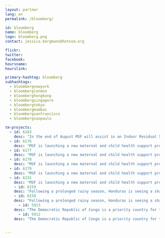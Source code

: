 ```yaml
---
layout: partner
lang: en
permalink: /bloomberg/

id: bloomberg
name: bloomberg
logo: bloomberg.png
contact: jessica.bergmann@hotosm.org

flickr: 
twitter: 
facebook: 
hoursname:
hourslink:

primary-hashtag: bloomberg
subhashtags:
  - bloombergnewyork
  - bloomberglondon
  - bloomberghongkong
  - bloombergsingapore
  - bloombergtokyo
  - bloombergmumbai
  - bloombergsanfrancisco 
  - bloombergsaopaulo

tm-projects:
  - id: 6163
    desc: "In the end of August MSF will assist in an Indoor Residual Spraying (IRS) campaign in the south of the Ruyingi Province – Health District of Kinyinya in Burundi. During this campaign insecticides will be applied on the inside of dwellings where malaria infected mosquitos rest. As a result the number of mosquitos will go down, which prevents the transition of Malaria. You are requested to digitize all buildings for this mapping project. The buildings you map will be the denominator for the IRS campaign. The data thus needs to be the most accurate as possible! Please map every building that you can see very carefully."
  - id: 6176
    desc: "MSF is launching a new maternal and child health support program in the health district of Moissala in Chad. The first activity will be a community survey to appreciate more in detail the health conditions of women and children. The mapping will help MSF to have an overview of all households (represented by roofs) and draw a sample of the population to carry out the survey. The data will also help in better programming health activities."
  - id: 6177
    desc: "MSF is launching a new maternal and child health support program in the health district of Moissala in Chad. The first activity will be a community survey to appreciate more in detail the health conditions of women and children. The mapping will help MSF to have an overview of all households (represented by roofs) and draw a sample of the population to carry out the survey. The data will also help in better programming health activities."
  - id: 6178
    desc: "MSF is launching a new maternal and child health support program in the health district of Moissala in Chad. The first activity will be a community survey to appreciate more in detail the health conditions of women and children. The mapping will help MSF to have an overview of all households (represented by roofs) and draw a sample of the population to carry out the survey. The data will also help in better programming health activities."
  - id: 6179
    desc: "MSF is launching a new maternal and child health support program in the health district of Moissala in Chad. The first activity will be a community survey to appreciate more in detail the health conditions of women and children. The mapping will help MSF to have an overview of all households (represented by roofs) and draw a sample of the population to carry out the survey. The data will also help in better programming health activities."
  - id: 6231
    desc: "MSF is launching a new maternal and child health support program in the health district of Moissala in Chad. The first activity will be a community survey to appreciate more in detail the health conditions of women and children. The mapping will help MSF to have an overview of all households (represented by roofs) and draw a sample of the population to carry out the survey. The data will also help in better programming health activities."
    - id: 6159
    desc: "Following a prolonged rainy season, Honduras is seeing a sharp increase in cases of dengue fever, with children particularly affected. To help bring the epidemic under control MSF is supporting community prevention efforts in one of the most affected regions as well as pediatric care at the Mario Catarino Rivas Hospital in San Pedro Sula, the second largest city in the country."
    - id: 6158
    desc: "Following a prolonged rainy season, Honduras is seeing a sharp increase in cases of dengue fever, with children particularly affected. To help bring the epidemic under control MSF is supporting community prevention efforts in one of the most affected regions as well as pediatric care at the Mario Catarino Rivas Hospital in San Pedro Sula, the second largest city in the country."
      - id: 5913
    desc: "The Democratic Republic of Congo is a priority country for the Missing Maps project. South Kivu is a province of DRC that, for decades, has faced unceasing humanitarian crises. With constantly changing conflicts, seasonal disease epidemics and a population in constant flux, MSF and other NGOs have permanent presences here.There is no freely available mapping data available for the province, aside from that which has been already generously contributed by the HOT community in response to very specific crises. The Missing Maps has launched the Map South Kivu project to map the entire province, both remotely and through local community mapping."
      - id: 5912
    desc: "The Democratic Republic of Congo is a priority country for the Missing Maps project. South Kivu is a province of DRC that, for decades, has faced unceasing humanitarian crises. With constantly changing conflicts, seasonal disease epidemics and a population in constant flux, MSF and other NGOs have permanent presences here. There is no freely available mapping data available for the province, aside from that which has been already generously contributed by the HOT community in response to very specific crises. The Missing Maps has launched the Map South Kivu project to map the entire province, both remotely and through local community mapping."
    
    
---
```

